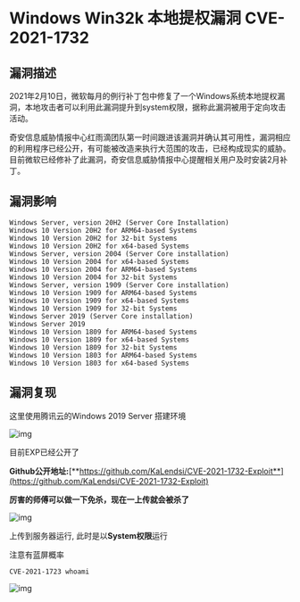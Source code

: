 # Windows Win32k 本地提权漏洞 CVE-2021-1732

## 漏洞描述

2021年2月10日，微软每月的例行补丁包中修复了一个Windows系统本地提权漏洞，本地攻击者可以利用此漏洞提升到system权限，据称此漏洞被用于定向攻击活动。

奇安信息威胁情报中心红雨滴团队第一时间跟进该漏洞并确认其可用性，漏洞相应的利用程序已经公开，有可能被改造来执行大范围的攻击，已经构成现实的威胁。目前微软已经修补了此漏洞，奇安信息威胁情报中心提醒相关用户及时安装2月补丁。

## 漏洞影响

```
Windows Server, version 20H2 (Server Core Installation) 
Windows 10 Version 20H2 for ARM64-based Systems 
Windows 10 Version 20H2 for 32-bit Systems 
Windows 10 Version 20H2 for x64-based Systems 
Windows Server, version 2004 (Server Core installation) 
Windows 10 Version 2004 for x64-based Systems 
Windows 10 Version 2004 for ARM64-based Systems 
Windows 10 Version 2004 for 32-bit Systems 
Windows Server, version 1909 (Server Core installation) 
Windows 10 Version 1909 for ARM64-based Systems 
Windows 10 Version 1909 for x64-based Systems 
Windows 10 Version 1909 for 32-bit Systems 
Windows Server 2019 (Server Core installation) 
Windows Server 2019 
Windows 10 Version 1809 for ARM64-based Systems 
Windows 10 Version 1809 for x64-based Systems 
Windows 10 Version 1809 for 32-bit Systems 
Windows 10 Version 1803 for ARM64-based Systems 
Windows 10 Version 1803 for x64-based Systems
```

## 漏洞复现

这里使用腾讯云的Windows 2019 Server 搭建环境

![img](https://typora-1308934770.cos.ap-beijing.myqcloud.com/1627105008215-9e759c3d-cdc8-44f0-80ef-bf497f7739b1.png)

目前EXP已经公开了

**Github公开地址:**[**https://github.com/KaLendsi/CVE-2021-1732-Exploit**](https://github.com/KaLendsi/CVE-2021-1732-Exploit)

**厉害的师傅可以做一下免杀，现在一上传就会被杀了**

![img](https://typora-1308934770.cos.ap-beijing.myqcloud.com/1627105008270-15ba34cf-8dcc-471a-b856-c21ffece9b83.png)

上传到服务器运行, 此时是以**System权限**运行

注意有蓝屏概率

```
CVE-2021-1723 whoami
```

![img](https://typora-1308934770.cos.ap-beijing.myqcloud.com/1627105008661-cb39b0a2-ff69-4f96-8ac2-653a696155f0.png)